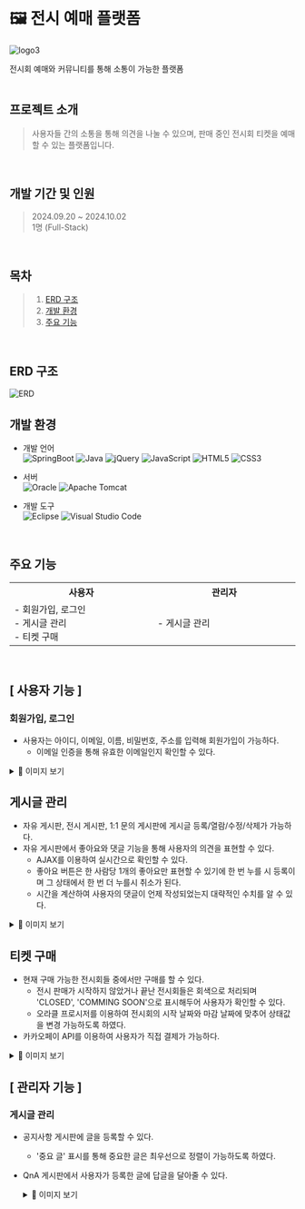 # 🖼 전시 예매 플랫폼
![logo3](https://github.com/user-attachments/assets/c4065157-e245-416e-aa4f-01b34a6d25b8)

전시회 예매와 커뮤니티를 통해 소통이 가능한 플랫폼
<br>
<br>

## 프로젝트 소개
> 사용자들 간의 소통을 통해 의견을 나눌 수 있으며, 판매 중인 전시회 티켓을 예매할 수 있는 플랫폼입니다.
<br>

## 개발 기간 및 인원
> 2024.09.20 ~ 2024.10.02<br>
> 1명 (Full-Stack)
<br>

## 목차
> 1. [ERD 구조](#erd-구조)
> 2. [개발 환경](#개발-환경)
> 3. [주요 기능](#주요-기능)
<br>

## ERD 구조
![ERD](https://github.com/user-attachments/assets/3f7fb46f-5e82-44ad-8d7d-14db135f6f7b)
<br>

## 개발 환경
- 개발 언어<br>
![SpringBoot](https://img.shields.io/badge/SpringBoot-6db33f?style=for-the-badge&logo=springboot&logoColor=white)
![Java](https://img.shields.io/badge/Java-ED8B00?style=for-the-badge&logo=openjdk&logoColor=white)
![jQuery](https://img.shields.io/badge/jquery-%230769AD.svg?style=for-the-badge&logo=jquery&logoColor=white)
![JavaScript](https://img.shields.io/badge/javascript-%23323330.svg?style=for-the-badge&logo=javascript&logoColor=%23F7DF1E)
![HTML5](https://img.shields.io/badge/html5-%23E34F26.svg?style=for-the-badge&logo=html5&logoColor=white)
![CSS3](https://img.shields.io/badge/css3-%231572B6.svg?style=for-the-badge&logo=css3&logoColor=white)

- 서버<br>
![Oracle](https://img.shields.io/badge/Oracle-F80000?style=for-the-badge&logo=oracle&logoColor=white)
![Apache Tomcat](https://img.shields.io/badge/apache%20tomcat-%23F8DC75.svg?style=for-the-badge&logo=apache-tomcat&logoColor=black)

- 개발 도구<br>
![Eclipse](https://img.shields.io/badge/Eclipse-FE7A16.svg?style=for-the-badge&logo=Eclipse&logoColor=white)
![Visual Studio Code](https://img.shields.io/badge/Visual%20Studio%20Code-0078d7.svg?style=for-the-badge&logo=visual-studio-code&logoColor=white)

<br>

## 주요 기능
<table align="center">
  <tr>
   <th>
    사용자
   </th>
   <th >
    관리자
   </th>
   </tr>
  <tr>
   <td align="left" width="350px" class="사용자">
    - 회원가입, 로그인
    <br/>
    - 게시글 관리
    <br/>
    - 티켓 구매
   </td>
   <td align="left" width="350px" class="관리자">
     - 게시글 관리
    <br/>
   </td>
  </tr>
</table>
<br>

## [ 사용자 기능 ]
### 회원가입, 로그인
- 사용자는 아이디, 이메일, 이름, 비밀번호, 주소를 입력해 회원가입이 가능하다.
    - 이메일 인증을 통해 유효한 이메일인지 확인할 수 있다.
<details>
  <summary>🔽 이미지 보기</summary>
  <p>
    <strong>1. 회원가입 - 이메일 인증</strong> <br>
    <img src="https://github.com/user-attachments/assets/7f660c4e-fea4-40df-89c0-e0f260c09e69"
         alt="image1" style="height: 400px;" />
  </p>
</details> 

## 게시글 관리
- 자유 게시판, 전시 게시판, 1:1 문의 게시판에 게시글 등록/열람/수정/삭제가 가능하다.
- 자유 게시판에서 좋아요와 댓글 기능을 통해 사용자의 의견을 표현할 수 있다.
  - AJAX를 이용하여 실시간으로 확인할 수 있다.
  - 좋아요 버튼은 한 사람당 1개의 좋아요만 표현할 수 있기에 한 번 누를 시 등록이며 그 상태에서 한 번 더 누를시 취소가 된다.
  - 시간을 계산하여 사용자의 댓글이 언제 작성되었는지 대략적인 수치를 알 수 있다.

<details>
  <summary>🔽 이미지 보기</summary>
  
  <p>
    <strong>1. 자유 게시판 - 게시글 등록</strong> <br>
    <img src="https://github.com/user-attachments/assets/ddbf6957-c6cb-42e5-a8aa-485a491e7f50"
         alt="image1" style="height: 400px;" />
  </p>
  
  <p>
    <strong>2. 자유 게시판 - 좋아요 </strong> <br>
    <img src="https://github.com/user-attachments/assets/ed20867f-3009-46b0-b9b1-ccff41e880a1"
         alt="image2" style="height: 400px;" />
  </p>

  <p>
    <strong>2. 자유 게시판 - 댓글 </strong> <br>
    <img src="https://github.com/user-attachments/assets/5ab2b5ce-d815-4c68-b8fb-76433c286b80"
         alt="image2" style="height: 400px;" />
  </p>

</details>

## 티켓 구매
- 현재 구매 가능한 전시회들 중에서만 구매를 할 수 있다.
  - 전시 판매가 시작하지 않았거나 끝난 전시회들은 회색으로 처리되며 'CLOSED', 'COMMING SOON'으로 표시해두어 사용자가 확인할 수 있다.
  - 오라클 프로시저를 이용하여 전시회의 시작 날짜와 마감 날짜에 맞추어 상태값을 변경 가능하도록 하였다.
- 카카오페이 API를 이용하여 사용자가 직접 결제가 가능하다.
  
<details>
  <summary>🔽 이미지 보기</summary>
  <p>
    <strong>1. 티켓 구매 - 날짜 선택</strong> <br>
    <img src="https://github.com/user-attachments/assets/ceae160f-7943-4d02-b748-fcfd0e9ec77c"
         alt="image1" style="height: 400px;" />
  </p>

  <p>
    <strong>2. 티켓 구매 - 결제</strong> <br>
    <img src="https://github.com/user-attachments/assets/63e717c6-2175-420d-b0b9-a34a824aa011"
         alt="image1" style="height: 400px;" />
  </p>

  <p>
    <strong>2. 오라클 프로시저 - 전시회 상태값 자동 변경 </strong> <br>
    <img src="https://github.com/user-attachments/assets/4c31d6b0-4c73-450c-b653-eab488aa2527"
         alt="image1" style="height: 400px;" />
  </p>
</details> 

## [ 관리자 기능 ]
### 게시글 관리
- 공지사항 게시판에 글을 등록할 수 있다.
    - '중요 글' 표시를 통해 중요한 글은 최우선으로 정렬이 가능하도록 하였다.
- QnA 게시판에서 사용자가 등록한 글에 답글을 달아줄 수 있다.
 
  <details>
  <summary>🔽 이미지 보기</summary>
  <p>
    <strong>1. 공지사항 게시판 - 글 작성</strong> <br>
    <img src="https://github.com/user-attachments/assets/441e64be-2c8c-4673-82e6-74e2f848b057"
         alt="image1" style="height: 400px;" />
  </p>

  <p>
    <strong>2. QnA 게시판 - 답글 작성</strong> <br>
    <img src="https://github.com/user-attachments/assets/56061232-915b-447d-8c6e-12c36e0d0b3e"
         alt="image1" style="height: 400px;" />
  </p>
</details> 













